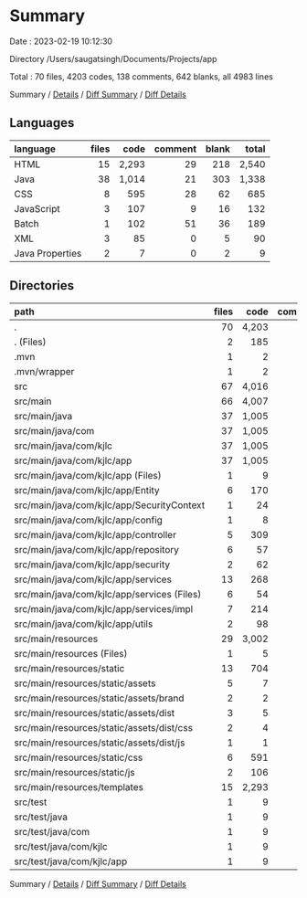 # Summary

Date : 2023-02-19 10:12:30

Directory /Users/saugatsingh/Documents/Projects/app

Total : 70 files,  4203 codes, 138 comments, 642 blanks, all 4983 lines

Summary / [Details](details.md) / [Diff Summary](diff.md) / [Diff Details](diff-details.md)

## Languages
| language | files | code | comment | blank | total |
| :--- | ---: | ---: | ---: | ---: | ---: |
| HTML | 15 | 2,293 | 29 | 218 | 2,540 |
| Java | 38 | 1,014 | 21 | 303 | 1,338 |
| CSS | 8 | 595 | 28 | 62 | 685 |
| JavaScript | 3 | 107 | 9 | 16 | 132 |
| Batch | 1 | 102 | 51 | 36 | 189 |
| XML | 3 | 85 | 0 | 5 | 90 |
| Java Properties | 2 | 7 | 0 | 2 | 9 |

## Directories
| path | files | code | comment | blank | total |
| :--- | ---: | ---: | ---: | ---: | ---: |
| . | 70 | 4,203 | 138 | 642 | 4,983 |
| . (Files) | 2 | 185 | 51 | 40 | 276 |
| .mvn | 1 | 2 | 0 | 1 | 3 |
| .mvn/wrapper | 1 | 2 | 0 | 1 | 3 |
| src | 67 | 4,016 | 87 | 601 | 4,704 |
| src/main | 66 | 4,007 | 87 | 596 | 4,690 |
| src/main/java | 37 | 1,005 | 21 | 298 | 1,324 |
| src/main/java/com | 37 | 1,005 | 21 | 298 | 1,324 |
| src/main/java/com/kjlc | 37 | 1,005 | 21 | 298 | 1,324 |
| src/main/java/com/kjlc/app | 37 | 1,005 | 21 | 298 | 1,324 |
| src/main/java/com/kjlc/app (Files) | 1 | 9 | 0 | 5 | 14 |
| src/main/java/com/kjlc/app/Entity | 6 | 170 | 4 | 39 | 213 |
| src/main/java/com/kjlc/app/SecurityContext | 1 | 24 | 1 | 9 | 34 |
| src/main/java/com/kjlc/app/config | 1 | 8 | 0 | 3 | 11 |
| src/main/java/com/kjlc/app/controller | 5 | 309 | 2 | 63 | 374 |
| src/main/java/com/kjlc/app/repository | 6 | 57 | 0 | 36 | 93 |
| src/main/java/com/kjlc/app/security | 2 | 62 | 13 | 22 | 97 |
| src/main/java/com/kjlc/app/services | 13 | 268 | 0 | 98 | 366 |
| src/main/java/com/kjlc/app/services (Files) | 6 | 54 | 0 | 24 | 78 |
| src/main/java/com/kjlc/app/services/impl | 7 | 214 | 0 | 74 | 288 |
| src/main/java/com/kjlc/app/utils | 2 | 98 | 1 | 23 | 122 |
| src/main/resources | 29 | 3,002 | 66 | 298 | 3,366 |
| src/main/resources (Files) | 1 | 5 | 0 | 1 | 6 |
| src/main/resources/static | 13 | 704 | 37 | 79 | 820 |
| src/main/resources/static/assets | 5 | 7 | 14 | 1 | 22 |
| src/main/resources/static/assets/brand | 2 | 2 | 0 | 1 | 3 |
| src/main/resources/static/assets/dist | 3 | 5 | 14 | 0 | 19 |
| src/main/resources/static/assets/dist/css | 2 | 4 | 8 | 0 | 12 |
| src/main/resources/static/assets/dist/js | 1 | 1 | 6 | 0 | 7 |
| src/main/resources/static/css | 6 | 591 | 20 | 62 | 673 |
| src/main/resources/static/js | 2 | 106 | 3 | 16 | 125 |
| src/main/resources/templates | 15 | 2,293 | 29 | 218 | 2,540 |
| src/test | 1 | 9 | 0 | 5 | 14 |
| src/test/java | 1 | 9 | 0 | 5 | 14 |
| src/test/java/com | 1 | 9 | 0 | 5 | 14 |
| src/test/java/com/kjlc | 1 | 9 | 0 | 5 | 14 |
| src/test/java/com/kjlc/app | 1 | 9 | 0 | 5 | 14 |

Summary / [Details](details.md) / [Diff Summary](diff.md) / [Diff Details](diff-details.md)